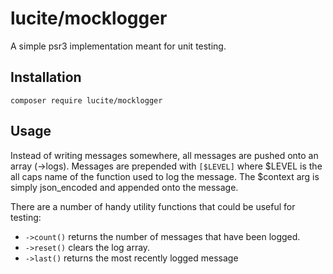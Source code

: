 # lucite/mocklogger
A simple psr3 implementation meant for unit testing.

## Installation
`composer require lucite/mocklogger`

## Usage

Instead of writing messages somewhere, all messages are pushed onto an array (->logs). Messages are prepended with `[$LEVEL]` where $LEVEL is the all caps name of the function used to log the message. The $context arg is simply json_encoded and appended onto the message.

There are a number of handy utility functions that could be useful for testing:

- `->count()` returns the number of messages that have been logged.
- `->reset()` clears the log array.
- `->last()` returns the most recently logged message



